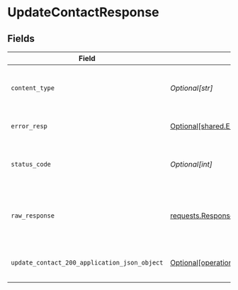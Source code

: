 # UpdateContactResponse


## Fields

| Field                                                                                                                  | Type                                                                                                                   | Required                                                                                                               | Description                                                                                                            |
| ---------------------------------------------------------------------------------------------------------------------- | ---------------------------------------------------------------------------------------------------------------------- | ---------------------------------------------------------------------------------------------------------------------- | ---------------------------------------------------------------------------------------------------------------------- |
| `content_type`                                                                                                         | *Optional[str]*                                                                                                        | :heavy_check_mark:                                                                                                     | HTTP response content type for this operation                                                                          |
| `error_resp`                                                                                                           | [Optional[shared.ErrorResp]](undefined/models/shared/errorresp.md)                                                     | :heavy_minus_sign:                                                                                                     | Could not authenticate the user                                                                                        |
| `status_code`                                                                                                          | *Optional[int]*                                                                                                        | :heavy_check_mark:                                                                                                     | HTTP response status code for this operation                                                                           |
| `raw_response`                                                                                                         | [requests.Response](https://requests.readthedocs.io/en/latest/api/#requests.Response)                                  | :heavy_minus_sign:                                                                                                     | Raw HTTP response; suitable for custom response parsing                                                                |
| `update_contact_200_application_json_object`                                                                           | [Optional[operations.UpdateContact200ApplicationJSON]](undefined/models/operations/updatecontact200applicationjson.md) | :heavy_minus_sign:                                                                                                     | Updated the contact details successfully.                                                                              |